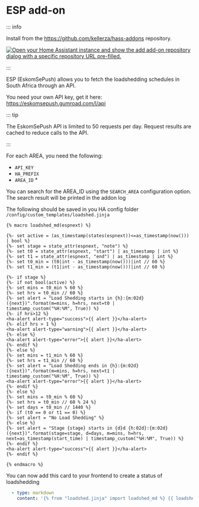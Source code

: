 # ESP add-on

::: info

Install from the <https://github.com/kellerza/hass-addons> repository.

   [![Open your Home Assistant instance and show the add add-on repository dialog with a specific repository URL pre-filled.](https://my.home-assistant.io/badges/supervisor_add_addon_repository.svg)](https://my.home-assistant.io/redirect/supervisor_add_addon_repository/?repository_url=https%3A%2F%2Fgithub.com%2Fkellerza%2Fhass-addons)

:::

ESP (EskomSePush) allows you to fetch the loadshedding schedules in South Africa through an API.

You need your own API key, get it here: <https://eskomsepush.gumroad.com/l/api>

::: tip

The EskomSePush API is limited to 50 requests per day. Request results are cached to reduce calls to the API.

:::

For each AREA, you need the following:

- `API_KEY`
- `HA_PREFIX`
- `AREA_ID` *

You can search for the AREA_ID using the `SEARCH_AREA` configuration option. The search result will be printed in the addon log

The following should be saved in you HA config folder `/config/custom_templates/loadshed.jinja`

```jinja
{% macro loadshed_md(espnext) %}

{%- set active = (as_timestamp(states(espnext))<=as_timestamp(now())) | bool %}
{%- set stage = state_attr(espnext, "note") %}
{%- set t0 = state_attr(espnext, "start") | as_timestamp | int %}
{%- set t1 = state_attr(espnext, "end") | as_timestamp | int %}
{%- set t0_min = (t0|int - as_timestamp(now()))|int // 60 %}
{%- set t1_min = (t1|int - as_timestamp(now()))|int // 60 %}

{%- if stage %}
{%- if not bool(active) %}
{%- set mins = t0_min % 60 %}
{%- set hrs = t0_min // 60 %}
{%- set alert = "Load Shedding starts in {h}:{m:02d} ({next})".format(m=mins, h=hrs, next=t0 |
timestamp_custom("%H:%M", True)) %}
{%- if hrs>12 %}
<ha-alert alert-type="success">{{ alert }}</ha-alert>
{%- elif hrs > 1 %}
<ha-alert alert-type="warning">{{ alert }}</ha-alert>
{%- else %}
<ha-alert alert-type="error">{{ alert }}</ha-alert>
{%- endif %}
{%- else %}
{%- set mins = t1_min % 60 %}
{%- set hrs = t1_min // 60 %}
{%- set alert = "Load Shedding ends in {h}:{m:02d} ({next})".format(m=mins, h=hrs, next=t1 |
timestamp_custom("%H:%M", True)) %}
<ha-alert alert-type="error">{{ alert }}</ha-alert>
{%- endif %}
{%- else %}
{%- set mins = t0_min % 60 %}
{%- set hrs = t0_min // 60 % 24 %}
{%- set days = t0_min // 1440 %}
{%- if (t0 == 0 or t1 == 0) %}
{%- set alert = "No Load Shedding" %}
{%- else %}
{%- set alert = "Stage {stage} starts in {d}d {h:02d}:{m:02d} ({next})".format(stage=stage, d=days, m=mins, h=hrs,
next=as_timestamp(start_time) | timestamp_custom("%H:%M", True)) %}
{%- endif %}
<ha-alert alert-type="success">{{ alert }}</ha-alert>
{%- endif %}

{% endmacro %}
```

You can now add this card to your frontend to create a status of loadshedding

```yaml
  - type: markdown
    content: '{% from "loadshed.jinja" import loadshed_md %} {{ loadshed_md("sensor.eskom_vp_next") }}'
```
